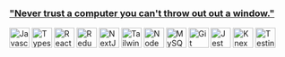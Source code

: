 ### ["Never trust a computer you can't throw out out a window."](https://www.mynameispat.com/)



<p align="left">
  <a href="https://developer.mozilla.org/en-US/docs/Web/JavaScript" target="_blank" rel="noreferrer"><img src="https://cdn.svgporn.com/logos/javascript.svg" width="36" height="36" alt="Javascript" /></a>
  <a href="https://www.typescriptlang.org/" target="_blank" rel="noreferrer"><img src="https://cdn.svgporn.com/logos/typescript-icon.svg" width="36" height="36" alt="Typescript" /></a>
  <a href="https://reactjs.org/" target="_blank" rel="noreferrer"><img src="https://cdn.svgporn.com/logos/react.svg" width="36" height="36" alt="React" /></a>
  <a href="https://redux.js.org" target="_blank" rel="noreferrer"><img src="https://cdn.svgporn.com/logos/redux.svg" width="36" height="36" alt="Redux" /></a>
  <a href="https://nextjs.org/docs" target="_blank" rel="noreferrer"><img src="https://cdn.svgporn.com/logos/nextjs-icon.svg" width="36" height="36" alt="NextJs" /></a>
  <a href="https://tailwindcss.com/" target="_blank" rel="noreferrer"><img src="https://cdn.svgporn.com/logos/tailwindcss-icon.svg" width="36" height="36" alt="TailwindCSS" /></a>
  <a href="https://nodejs.org/en/" target="_blank" rel="noreferrer"><img src="https://cdn.svgporn.com/logos/nodejs-icon.svg" width="36" height="36" alt="NodeJS" /></a>
  <a href="https://www.mysql.com/" target="_blank" rel="noreferrer"><img src="https://cdn.svgporn.com/logos/mysql-icon.svg" width="36" height="36" alt="MySQL" /></a>
  <a href="https://git-scm.com" target="_blank" rel="noreferrer"><img src="https://cdn.svgporn.com/logos/git-icon.svg" width="36" height="36" alt="Git" /></a>
  <a href="https://jestjs.io" target="_blank" rel="noreferrer"><img src="https://cdn.svgporn.com/logos/jest.svg" width="36" height="36" alt="Jest" /></a>
  <a href="https://knexjs.org" target="_blank" rel="noreferrer"><img src="https://cdn.svgporn.com/logos/knex.svg" width="36" height="36" alt="Knex" /></a>
  <a href="https://testing-library.com" target="_blank" rel="noreferrer"><img src="https://cdn.svgporn.com/logos/testing-library.svg" width="36" height="36" alt="Testing Library" /></a>
<!--   <a href="https://websockets.spec.whatwg.org" target="_blank" rel="noreferrer"><img src="https://cdn.svgporn.com/logos/websocket.svg" width="36" height="36" alt="WebSockets" /></a>
  <a href="https://threejs.org" target="_blank" rel="noreferrer"><img src="https://cdn.svgporn.com/logos/threejs.svg" width="36" height="36" alt="ThreeJS" /></a>
  <a href="https://www.php.net" target="_blank" rel="noreferrer"><img src="https://cdn.svgporn.com/logos/php.svg" width="36" height="36" alt="PHP" /></a> -->
</p>
